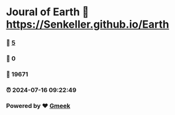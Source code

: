 # Joural of Earth :link: https://Senkeller.github.io/Earth 
### :page_facing_up: [5](https://Senkeller.github.io/Earth/tag.html) 
### :speech_balloon: 0 
### :hibiscus: 19671 
### :alarm_clock: 2024-07-16 09:22:49 
### Powered by :heart: [Gmeek](https://github.com/Meekdai/Gmeek)
